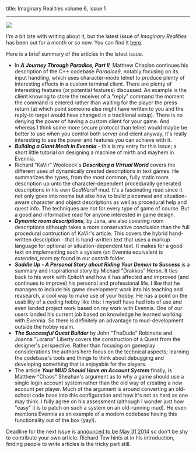 title: Imaginary Realities volume 6, issue 1

--- 

[![](https://lh4.googleusercontent.com/proxy/CEw97RBnw7FiR_z7fqlj9ELtwgDU-knwkyiW8Ybjg9tjTUAerwxQ0-omUEwpZAz4jKP1ozmnCLHPBh1A4QxrGZzYD3DEFfIdTReu0TTPJwo=s0-d)](http://imaginary-realities.disinterest.org/pics/logo_new.gif)

I'm a bit late with writing about it, but the latest issue of _Imaginary Realities_ has been out for a month or so now. You can find it [](https://www.blogger.com/)[here](http://journal.imaginary-realities.com/volume-06/issue-01/index.html).  
  
Here is a brief summary of the articles in the latest issue.   
  

-   In _**A Journey Through Paradice, Part II**,_ Matthew Chaplan continues his description of the C++ codebase _Paradice9_, notably focusing on its input handling, which uses character-mode telnet to produce plenty of interesting effects in a custom terminal client. There are plenty of interesting features (or potential features) discussed. An example is the client knowing to store the receiver of a "reply" command the moment the command is entered rather than waiting for the player the press return (at which point someone else might have written to you and the reply-to target would have changed in a traditional setup). There is no denying the power of having a custom client for your game. And whereas I think some more secure protocol than telnet would maybe be better to use when you control both server and client anyway, it's really interesting to see the power and features you can achieve with it. 
-   _**Building a Giant Mech in Evennia** -_ this is my entry for this issue; a short little tutorial on designing a machine of mirth and mayhem in Evennia. 
-   Richard “KaVir” Woolcock's _**Describing a Virtual World**_ covers the different uses of dynamically created descriptions in text games. He summarizes the types, from the most common, fully static room description up unto the character-dependent procedurally generated descriptions in his own _GodWarsII_ mud. It's a fascinating read since it not only goes into rooms but also how to build piecemeal and situation-aware character and object descriptions as well as procedural help and quest info. The techniques are not for every type of game of course. But a good and informative read for anyone interested in game design.
-   _**Dynamic room descriptions**,_ by Jana, are also covering room descriptions although takes a more conservative conclusion than the full procedural contruction of KaVir's article. This covers the hybrid hand-written description - that is hand-written text that uses a markup language for optional or situation-dependent text. It makes for a good text on implementing such a system (an Evennia equivalent is _extended_room.py_ found in our _contrib_ folder. 
-   **_Saddle Up - A Personal Story about Riding Your Demon to Success_** is a summary and inspirational story by Michael "Drakkos" Heron. It ties back to his work with _Epitath_ and how it has affected and improved (and continues to improve) his personal and professional life. I like that he manages to include his game development work into his teaching and reasearch, a cool way to make use of your hobby. He has a point on the usability of a coding hobby like this: I myself have had lots of use and even landed project work based on my work with Evennia. One of our users landed his current job based on knowledge he learned working with Evennia. So there is definitely an advantage to mud-development outside the hobby realm.
-   _**The Successful Quest Builder**_ by John "TheDude" Robinette and Joanna "Lorana" Liberty covers the construction of a Quest from the designer's perspective. Rather than focusing on gameplay considerations the authors here focus on the technical aspects; learning the codebase's tools and things to think about debugging and developing something that is enjoyable for the players.
-   The article **_Your MUD Should Have an Account System_** finally, is Matthew “Chaos” Sheahan's argument as to why a game should use a single login account system rather than the old way of creating a new account per player. Much of the argument is around converting an old-school code base into this configuration and how it's not as hard as one may think. I fully agree on his assessment (although I wonder just how "easy" it is to patch on such a system on an old-running mud). He even mentions Evennia as an example of a modern codebase having this functionality out of the box (yay!).

  
Deadline for the next issue is [announced to be May 31 2014](http://posted-stuff.blogspot.se/2014/04/write-article-for-imaginary-realities.html) so don't be shy to contribute your own article. Richard Tew hints at in his introduction, finding people to write articles is the tricky part still.